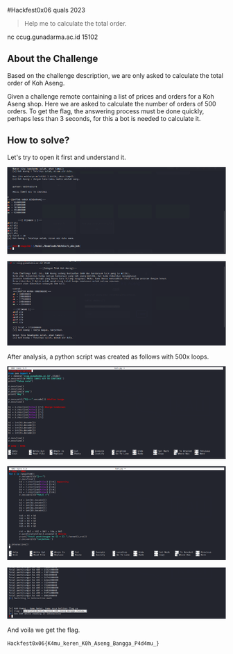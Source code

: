#Hackfest0x06 quals 2023
> Help me to calculate the total order.

nc ccug.gunadarma.ac.id 15102

## About the Challenge
Based on the challenge description, we are only asked to calculate the total order of Koh Aseng.

Given a challenge remote containing a list of prices and orders for a Koh Aseng shop. Here we are asked to calculate the number of orders of 500 orders. To get the flag, the answering process must be done quickly, perhaps less than 3 seconds, for this a bot is needed to calculate it.

## How to solve?
Let's try to open it first and understand it.

![img1](images/img1.png)

![img2](images/img2.png)

After analysis, a python script was created as follows with 500x loops.

![img3](images/img3.png)

![img4](images/img4.png)

![flag](images/flag.png)

And voila we get the flag.

```
Hackfest0x06{K4mu_keren_K0h_Aseng_Bangga_P4d4mu_}
```
